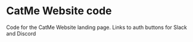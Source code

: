 # CatMe Website code

Code for the CatMe Website landing page. Links to auth buttons for Slack and Discord
